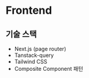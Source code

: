 # Frontend

## 기술 스택

- Next.js (page router)
- Tanstack-query
- Tailwind CSS
- Composite Component 패턴

